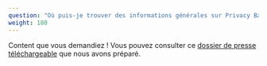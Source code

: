 ```yaml
---
question: "Où puis-je trouver des informations générales sur Privacy Badger que je peux utiliser pour un article que je suis en train d'écrire ?"
weight: 180
---
```


Content que vous demandiez ! Vous pouvez consulter ce [dossier de presse téléchargeable](/files/pb_journalist_1_pager.pdf) que nous avons préparé.

